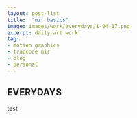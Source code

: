 ```yaml
---
layout: post-list
title:  "mir basics"
image: images/work/everydays/1-04-17.png
excerpt: daily art work
tag:
- motion graphics
- trapcode mir
- blog
- personal
---
```


## EVERYDAYS
test

